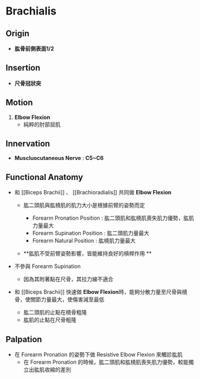 # Brachialis
## Origin
* **肱骨前側表面1/2**  

## Insertion
* **尺骨冠狀突**  

## Motion
1. **Elbow Flexion**
	* 純粹的肘部屈肌  

## Innervation
* **Muscluocutaneous Nerve** : **C5~C6**  

## Functional Anatomy
* 和 [[Biceps Brachii]] 、 [[Brachioradialis]] 共同做 **Elbow Flexion**
	* 肱二頭肌與肱橈肌的肌力大小是根據前臂的姿勢而定
		* Forearm Pronation Position : 肱二頭肌和肱橈肌喪失肌力優勢，肱肌力量最大
		* Forearm Supination Position : 肱二頭肌力量最大
		* Forearm Natural Position : 肱橈肌力量最大  
		
	* **肱肌不受前臂姿勢影響，皆能維持良好的槓桿作用 ** 
	
* 不參與 Forearm Supination
	* 因為其附著點在尺骨，其拉力線不適合  

* 和 [[Biceps Brachii]] 快速做 **Elbow Flexion**時，能夠分散力量至尺骨與橈骨，使關節力量最大，使傷害減至最低
	* 肱二頭肌的止點在橈骨粗隆
	* 肱肌的止點在尺骨粗隆  

## Palpation
* 在 Forearm Pronation 的姿勢下做 Resistive Elbow Flexion 來觸診肱肌
	* 在 Forearm Pronation 的時候，肱二頭肌和肱橈肌喪失肌力優勢，較能獨立出肱肌收縮的差別
